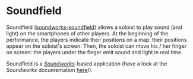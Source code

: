 # Soundfield

Soundfield ([soundworks-soundfield](https://github.com/collective-soundworks/soundworks-soundfield)) allows a soloist to play sound (and light) on the smartphones of other players.
At the beginning of the performance, the players indicate their positions on a map: their positions appear on the soloist's screen.
Then, the soloist can move his / her finger on screen: the players under the finger emit sound and light in real time.

Soundfield is a [*Soundworks*](https://github.com/collective-soundworks/soundworks)-based application (have a look at the *Soundworks* documentation [here](http://collective-soundworks.github.io/soundworks/)!).

